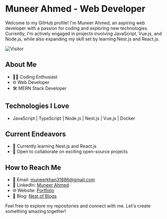# Muneer Ahmed - Web Developer

Welcome to my GitHub profile! I'm Muneer Ahmed, an aspiring web developer with a passion for coding and exploring new technologies. Currently, I'm actively engaged in projects involving JavaScript, Vue.js, and Node.js, while also expanding my skill set by learning Nest.js and React.js.

![Visitor](https://visitor-badge.laobi.icu/badge?page_id=muneer-ahmed-khan)


## About Me

- 👨‍💻 Coding Enthusiast
- 🌐 Web Developer
- 🛠 MERN Stack Developer

## Technologies I Love

- JavaScript | TypeScript | Node.js | Nest.js | Vue.js | Docker

## Current Endeavors

- 🌱 Currently learning Nest.js and React.js
- 💼 Open to collaborate on exciting open-source projects

## How to Reach Me

- 📧 Email: muneerkhan31886@gmail.com
- 🔗 LinkedIn: [Muneer Ahmed](https://www.linkedin.com/in/muneer-ahmed-a59362140/)
- 🌐 Website: [Portfolio](https://muneer-ahmed.vercel.app/)
- 📝 Blog: [Nest of Blogs](https://nest-of-blogs.vercel.app/)

Feel free to explore my repositories and connect with me. Let's create something amazing together!
